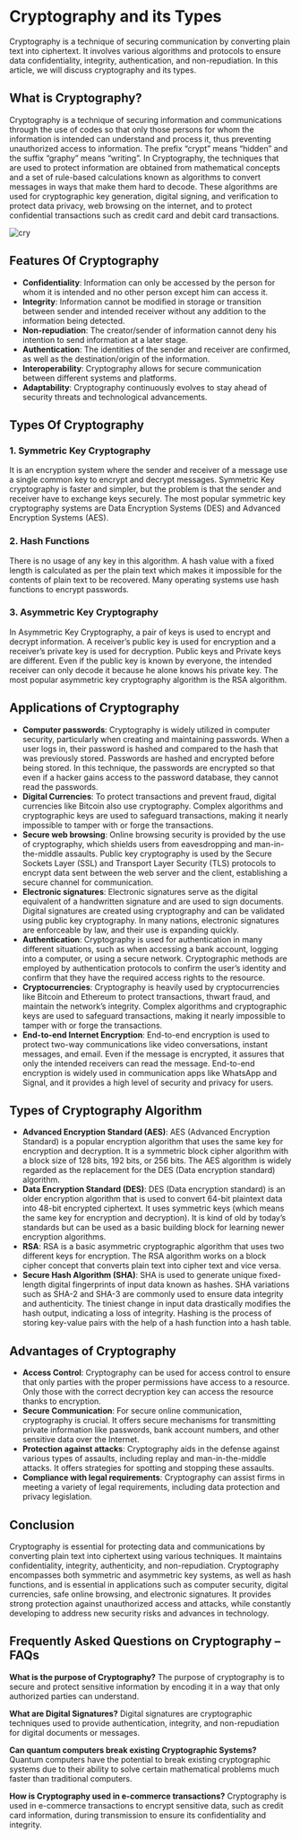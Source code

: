 # Cryptography and its Types



Cryptography is a technique of securing communication by converting plain text into ciphertext. It involves various algorithms and protocols to ensure data confidentiality, integrity, authentication, and non-repudiation. In this article, we will discuss cryptography and its types.

## What is Cryptography?

Cryptography is a technique of securing information and communications through the use of codes so that only those persons for whom the information is intended can understand and process it, thus preventing unauthorized access to information. The prefix “crypt” means “hidden” and the suffix “graphy” means “writing”. In Cryptography, the techniques that are used to protect information are obtained from mathematical concepts and a set of rule-based calculations known as algorithms to convert messages in ways that make them hard to decode. These algorithms are used for cryptographic key generation, digital signing, and verification to protect data privacy, web browsing on the internet, and to protect confidential transactions such as credit card and debit card transactions.


![cry](https://github.com/user-attachments/assets/d2cecf47-a28c-4572-bc46-a7436e581206)

## Features Of Cryptography

- **Confidentiality**: Information can only be accessed by the person for whom it is intended and no other person except him can access it.
- **Integrity**: Information cannot be modified in storage or transition between sender and intended receiver without any addition to the information being detected.
- **Non-repudiation**: The creator/sender of information cannot deny his intention to send information at a later stage.
- **Authentication**: The identities of the sender and receiver are confirmed, as well as the destination/origin of the information.
- **Interoperability**: Cryptography allows for secure communication between different systems and platforms.
- **Adaptability**: Cryptography continuously evolves to stay ahead of security threats and technological advancements.

## Types Of Cryptography

### 1. Symmetric Key Cryptography

It is an encryption system where the sender and receiver of a message use a single common key to encrypt and decrypt messages. Symmetric Key cryptography is faster and simpler, but the problem is that the sender and receiver have to exchange keys securely. The most popular symmetric key cryptography systems are Data Encryption Systems (DES) and Advanced Encryption Systems (AES).


### 2. Hash Functions

There is no usage of any key in this algorithm. A hash value with a fixed length is calculated as per the plain text which makes it impossible for the contents of plain text to be recovered. Many operating systems use hash functions to encrypt passwords.

### 3. Asymmetric Key Cryptography

In Asymmetric Key Cryptography, a pair of keys is used to encrypt and decrypt information. A receiver’s public key is used for encryption and a receiver’s private key is used for decryption. Public keys and Private keys are different. Even if the public key is known by everyone, the intended receiver can only decode it because he alone knows his private key. The most popular asymmetric key cryptography algorithm is the RSA algorithm.


## Applications of Cryptography

- **Computer passwords**: Cryptography is widely utilized in computer security, particularly when creating and maintaining passwords. When a user logs in, their password is hashed and compared to the hash that was previously stored. Passwords are hashed and encrypted before being stored. In this technique, the passwords are encrypted so that even if a hacker gains access to the password database, they cannot read the passwords.
- **Digital Currencies**: To protect transactions and prevent fraud, digital currencies like Bitcoin also use cryptography. Complex algorithms and cryptographic keys are used to safeguard transactions, making it nearly impossible to tamper with or forge the transactions.
- **Secure web browsing**: Online browsing security is provided by the use of cryptography, which shields users from eavesdropping and man-in-the-middle assaults. Public key cryptography is used by the Secure Sockets Layer (SSL) and Transport Layer Security (TLS) protocols to encrypt data sent between the web server and the client, establishing a secure channel for communication.
- **Electronic signatures**: Electronic signatures serve as the digital equivalent of a handwritten signature and are used to sign documents. Digital signatures are created using cryptography and can be validated using public key cryptography. In many nations, electronic signatures are enforceable by law, and their use is expanding quickly.
- **Authentication**: Cryptography is used for authentication in many different situations, such as when accessing a bank account, logging into a computer, or using a secure network. Cryptographic methods are employed by authentication protocols to confirm the user’s identity and confirm that they have the required access rights to the resource.
- **Cryptocurrencies**: Cryptography is heavily used by cryptocurrencies like Bitcoin and Ethereum to protect transactions, thwart fraud, and maintain the network’s integrity. Complex algorithms and cryptographic keys are used to safeguard transactions, making it nearly impossible to tamper with or forge the transactions.
- **End-to-end Internet Encryption**: End-to-end encryption is used to protect two-way communications like video conversations, instant messages, and email. Even if the message is encrypted, it assures that only the intended receivers can read the message. End-to-end encryption is widely used in communication apps like WhatsApp and Signal, and it provides a high level of security and privacy for users.

## Types of Cryptography Algorithm

- **Advanced Encryption Standard (AES)**: AES (Advanced Encryption Standard) is a popular encryption algorithm that uses the same key for encryption and decryption. It is a symmetric block cipher algorithm with a block size of 128 bits, 192 bits, or 256 bits. The AES algorithm is widely regarded as the replacement for the DES (Data encryption standard) algorithm.
- **Data Encryption Standard (DES)**: DES (Data encryption standard) is an older encryption algorithm that is used to convert 64-bit plaintext data into 48-bit encrypted ciphertext. It uses symmetric keys (which means the same key for encryption and decryption). It is kind of old by today’s standards but can be used as a basic building block for learning newer encryption algorithms.
- **RSA**: RSA is a basic asymmetric cryptographic algorithm that uses two different keys for encryption. The RSA algorithm works on a block cipher concept that converts plain text into cipher text and vice versa.
- **Secure Hash Algorithm (SHA)**: SHA is used to generate unique fixed-length digital fingerprints of input data known as hashes. SHA variations such as SHA-2 and SHA-3 are commonly used to ensure data integrity and authenticity. The tiniest change in input data drastically modifies the hash output, indicating a loss of integrity. Hashing is the process of storing key-value pairs with the help of a hash function into a hash table.

## Advantages of Cryptography

- **Access Control**: Cryptography can be used for access control to ensure that only parties with the proper permissions have access to a resource. Only those with the correct decryption key can access the resource thanks to encryption.
- **Secure Communication**: For secure online communication, cryptography is crucial. It offers secure mechanisms for transmitting private information like passwords, bank account numbers, and other sensitive data over the Internet.
- **Protection against attacks**: Cryptography aids in the defense against various types of assaults, including replay and man-in-the-middle attacks. It offers strategies for spotting and stopping these assaults.
- **Compliance with legal requirements**: Cryptography can assist firms in meeting a variety of legal requirements, including data protection and privacy legislation.

## Conclusion

Cryptography is essential for protecting data and communications by converting plain text into ciphertext using various techniques. It maintains confidentiality, integrity, authenticity, and non-repudiation. Cryptography encompasses both symmetric and asymmetric key systems, as well as hash functions, and is essential in applications such as computer security, digital currencies, safe online browsing, and electronic signatures. It provides strong protection against unauthorized access and attacks, while constantly developing to address new security risks and advances in technology.

## Frequently Asked Questions on Cryptography – FAQs

**What is the purpose of Cryptography?**
The purpose of cryptography is to secure and protect sensitive information by encoding it in a way that only authorized parties can understand.

**What are Digital Signatures?**
Digital signatures are cryptographic techniques used to provide authentication, integrity, and non-repudiation for digital documents or messages.

**Can quantum computers break existing Cryptographic Systems?**
Quantum computers have the potential to break existing cryptographic systems due to their ability to solve certain mathematical problems much faster than traditional computers.

**How is Cryptography used in e-commerce transactions?**
Cryptography is used in e-commerce transactions to encrypt sensitive data, such as credit card information, during transmission to ensure its confidentiality and integrity.
